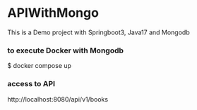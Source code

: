 # APIWithMongo
This is a Demo project with Springboot3, Java17 and Mongodb

### to execute Docker with Mongodb
$ docker compose up 

### access to API
http://localhost:8080/api/v1/books



